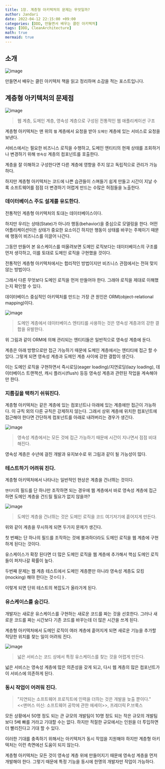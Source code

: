 ```yaml
---
title: 1장. 계층형 아키텍처의 문제는 무엇일까?
author: Jandari
date: 2022-04-12 22:15:00 +09:00
categories: [DDD, 만들면서 배우는 클린 아키텍처]
tags: [DDD, CleanArchitecture]
math: true
mermaid: true
---
```


## 소개

![image](/assets/img/post/2022-04-12-MakeLearnCleanArchitecture_ch1/1.jpg)

만들면서 배우는 클린 아키텍처 책을 읽고 정리하며 소감을 적는 포스트입니다.

## 계층형 아키텍처의 문제점

![image](/assets/img/post/2022-04-12-MakeLearnCleanArchitecture_ch1/2.jpg)
> 웹 계층, 도메인 계층, 영속성 계층으로 구성된 전통적인 웹 애플리케이션 구조

계층형 아키텍처는 맨 위의 `웹` 계층에서 요청을 받아 `도메인` 계층에 있는 서비스로 요청을 보낸다.

서비스에서는 필요한 비즈니스 로직을 수행하고, 도메인 엔티티의 현재 상태를 조회하거나 변경하기 위해 `영속성` 계층의 컴포넌트를 호출한다.

계층을 잘 이해하고 구성한다면 다른 계층에 영향을 주지 않고 독립적으로 관리가 가능하다.

하지만 계층형 아키텍처는 코드에 나쁜 습관들이 스며들기 쉽게 만들고 시간이 지날 수록 소프트웨어를 점점 더 변경하기 어렵게 만드는 수많은 허점들을 노출한다.

### 데이터베이스 주도 설계를 유도한다.

전통적인 계층형 아키텍처의 토대는 데이터베이스이다.

하지만 우리는 상태(State)가 아니라 행동(behavior)을 중심으로 모델링을 한다. 어떤 어플리케이션이든 상태가 중요한 요소이긴 하지만 행동이 상태를 바꾸는 주체이기 때문에 행동이 비즈니스를 이끌어 나간다.

그동안 만들어 본 유스케이스를 떠올려보면 도메인 로직보다는 데이터베이스의 구조를 먼저 생각하고, 이를 토대로 도메인 로직을 구현했을 것이다.

전통적인 계층형 아키텍처에서는 합리적인 방법이지만 비즈니스 관점에서는 전혀 맞지 않는 방법이다.

그래서 다른 무엇보다 도메인 로직을 먼저 만들어야 한다. 그래야 로직을 제대로 이해했는지 확인할 수 있다.

데이터베이스 중심적인 아키텍처를 만드는 가장 큰 원인은 ORM(object-relational mapping)이다.

![image](/assets/img/post/2022-04-12-MakeLearnCleanArchitecture_ch1/3.jpg)
> 도메인 계층에서 데이터베이스 엔티티를 사용하는 것은 영속성 계층과의 강한 결합을 유발한다.

위 그림과 같이 ORM에 의해 관리되는 엔티티들은 일반적으로 영속성 계층에 둔다.

계층은 아래 방향으로만 접근 가능하기 때문에 도메인 계층에서는 엔티티에 접근 할 수 있다. 그렇게 되면 영속성 계층과 도메인 계층 사이에 강한 결합이 생긴다.

이는 도메인 로직을 구현하면서 즉시로딩(eager loading)/지연로딩(lazy loading), 데이터베이스 트랜잭션, 캐시 플러시(flush) 등등 영속성 계층과 관련된 작업을 계속해야만 한다.

### 지름길을 택하기 쉬워진다.

계층형 아키텍처는 같은 계층에 있는 컴포넌트나 아래에 있는 계층에만 접근이 가능하다. 이 규칙 외의 다른 규칙은 강제하지 않는다. 그래서 상위 계층에 위치한 컴포넌트에 접근해야 한다면 간단하게 컴포넌트를 아래로 내려버리는 경우가 생긴다.

![image](/assets/img/post/2022-04-12-MakeLearnCleanArchitecture_ch1/4.jpg)
> 영속성 계층에서는 모든 것에 접근 가능하기 때문에 시간이 지나면서 점점 비대해진다.

영속성 계층은 수년에 걸친 개발과 유지보수로 위 그림과 같이 될 가능성이 많다.

### 테스트하기 어려워 진다.

계층형 아키텍처에서 나타나는 일반적인 현상은 계층을 건너뛰는 것이다.

`엔티티`의 필드를 단 하나만 조작하면 되는 경우에 웹 계층에서 바로 영속성 계층에 접근하면 도메인 계층을 건드릴 필요가 없지 않을까?

![image](/assets/img/post/2022-04-12-MakeLearnCleanArchitecture_ch1/5.jpg)
> 도메인 계층을 건너뛰는 것은 도메인 로직을 코드 여기저기에 흩어지게 만든다.

위와 같이 계층을 무시하게 되면 두가지 문제가 생긴다.

첫 번째는 단 하나의 필드를 조작하는 것에 불과하더라도 도메인 로직을 웹 계층에 구현하게 된다는 것이다.

유스케이스가 확장 된다면 더 많은 도메인 로직을 웹 계층에 추가해서 핵심 도메인 로직들이 퍼저나갈 확률이 높다.

두번째 문제는 웹 계층 테스트에서 도메인 계층뿐만 아니라 영속성 계층도 모킹(mocking) 해야 한다는 것ㅇ디ㅏ.

이렇게 되면 단위 테스트의 복잡도가 올라가게 된다.

### 유스케이스를 숨긴다.

개발자는 새로운 유스케이스를 구현하는 새로운 코드를 짜는 것을 선호한다. 그러나 새로운 코드를 짜는 시간보다 기존 코드를 바꾸는데 더 많은 시간을 쓰게 된다.

계층형 아키텍처에서 도메인 로직이 여러 계층에 흩어지게 되면 새로운 기능을 추가할 적당한 위치를 찾는 일이 어려워 진다.

![image](/assets/img/post/2022-04-12-MakeLearnCleanArchitecture_ch1/6.jpg)
> 넓은 서비스는 코드 상에서 특정 유스케이스를 찾는 것을 어렵게 만든다.


넓은 서비스는 영속성 계층에 많은 의존성을 갖게 되고, 다시 웹 계층의 많은 컴포넌트가 이 서비스에 의존하게 된다.

### 동시 작업이 어려워 진다.

> "지연되는 소프트웨어 프로직트에 인력을 더하는 것은 개발을 늦출 뿐이다." <br/>
> <<맨머스 미신: 소프트웨어 공학에 관한 에세이>>, 프레더릭 P.브룩스

모든 상황에서 50명 정도 되는 큰 규모의 개발팀이 10명 정도 되는 작은 규모의 개발팀보다 5배 빠를 거라고 기대할 수는 없다. 하지만 적절한 규모에서는 인원을 더 투입하면 더 빨리진다고 기대 할 수 있다.

이러한 기대를 충족하기 위해서는 아키텍처가 동시 작업을 지원해야 하지만 계층형 아키텍처는 이런 측면에선 도움이 되지 않는다.

계층형 아키텍처는 모든 것이 영속성 계층 위에 만들어지기 때문에 영속성 계층을 먼저 개발해야 한다. 그렇기 때문에 특정 기능을 동시에 한명의 개발자만 작업이 가능하다.